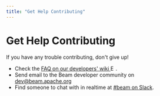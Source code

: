 ```yaml
---
title: "Get Help Contributing"
---
```

<!--
Licensed under the Apache License, Version 2.0 (the "License");
you may not use this file except in compliance with the License.
You may obtain a copy of the License at

http://www.apache.org/licenses/LICENSE-2.0

Unless required by applicable law or agreed to in writing, software
distributed under the License is distributed on an "AS IS" BASIS,
WITHOUT WARRANTIES OR CONDITIONS OF ANY KIND, either express or implied.
See the License for the specific language governing permissions and
limitations under the License.
-->

# Get Help Contributing

If you have any trouble contributing, don't give up!

  - Check the <a href="https://cwiki.apache.org/confluence/display/BEAM/Contributor+FAQ" target="_blank">FAQ on our developers' wiki <img src="/images/external-link-icon.png" alt="External link to Beam developers' Wiki" width="14px" height="14px"></a>.
  - Send email to the Beam developer community on [dev@beam.apache.org](/community/contact-us)
  - Find someone to chat with in realtime at [#beam on Slack](/community/contact-us).

